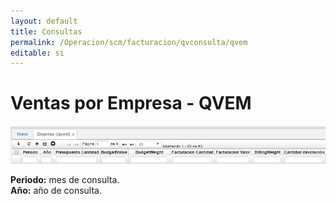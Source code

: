 ```yaml
---
layout: default
title: Consultas
permalink: /Operacion/scm/facturacion/qvconsulta/qvem
editable: si
---
```


# Ventas por Empresa - QVEM

![](qvem.png)

**Periodo:** mes de consulta.  
**Año:** año de consulta.  





